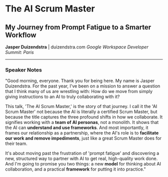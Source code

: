 # The AI Scrum Master

## My Journey from Prompt Fatigue to a Smarter Workflow

**Jasper Duizendstra** | duizendstra.com
*Google Workspace Developer Summit: Paris*

---

### Speaker Notes

"Good morning, everyone. Thank you for being here. My name is Jasper Duizendstra. For the past year, I've been on a mission to answer a question that I think many of us are wrestling with: How do we move from simply giving instructions to an AI to truly collaborating with it?

This talk, 'The AI Scrum Master,' is the story of that journey. I call it the 'AI Scrum Master' not because the AI is literally a certified Scrum Master, but because the title captures the three profound shifts in how we collaborate. It signifies working with a **team of AI personas**, not a monolith. It shows that the AI can **understand and use frameworks**. And most importantly, it frames our relationship as a partnership, where the AI's role is to **facilitate our work and remove impediments**, just like a great Scrum Master does for their team.

It's about moving past the frustration of 'prompt fatigue' and discovering a new, structured way to partner with AI to get real, high-quality work done. And I'm going to promise you two things: a new **model** for thinking about AI collaboration, and a practical **framework** for putting it into practice."
